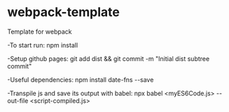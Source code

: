 # webpack-template

Template for webpack

-To start run:
npm install

-Setup github pages:
git add dist && git commit -m "Initial dist subtree commit"

-Useful dependencies:
npm install date-fns --save

-Transpile js and save its output with babel:
npx babel <myES6Code.js> --out-file <script-compiled.js>
